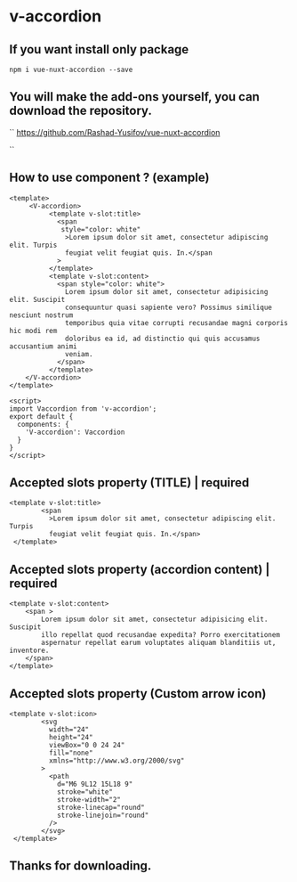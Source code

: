 # v-accordion

## If you want install only package
```
npm i vue-nuxt-accordion --save
```

## You will make the add-ons yourself, you can download the repository.

``
https://github.com/Rashad-Yusifov/vue-nuxt-accordion

``


## How to use component ? (example)

```
<template>
     <V-accordion>
          <template v-slot:title>
            <span
             style="color: white"
              >Lorem ipsum dolor sit amet, consectetur adipiscing elit. Turpis
              feugiat velit feugiat quis. In.</span
            >
          </template>
          <template v-slot:content>
            <span style="color: white">
              Lorem ipsum dolor sit amet, consectetur adipisicing elit. Suscipit
              consequuntur quasi sapiente vero? Possimus similique nesciunt nostrum
              temporibus quia vitae corrupti recusandae magni corporis hic modi rem
              doloribus ea id, ad distinctio qui quis accusamus accusantium animi
              veniam.
            </span>
          </template>
    </V-accordion>
</template>

<script>
import Vaccordion from 'v-accordion';
export default {
  components: {
    'V-accordion': Vaccordion
  }
}
</script>

```


## Accepted slots property (TITLE) | required

```
<template v-slot:title>
        <span
          >Lorem ipsum dolor sit amet, consectetur adipiscing elit. Turpis
          feugiat velit feugiat quis. In.</span>
 </template>
```



## Accepted slots property (accordion content) | required

```
<template v-slot:content>
    <span >
        Lorem ipsum dolor sit amet, consectetur adipisicing elit. Suscipit
        illo repellat quod recusandae expedita? Porro exercitationem
        aspernatur repellat earum voluptates aliquam blanditiis ut, inventore.
    </span>
</template>
```



## Accepted slots property (Custom arrow icon)

```
<template v-slot:icon>
        <svg
          width="24"
          height="24"
          viewBox="0 0 24 24"
          fill="none"
          xmlns="http://www.w3.org/2000/svg"
        >
          <path
            d="M6 9L12 15L18 9"
            stroke="white"
            stroke-width="2"
            stroke-linecap="round"
            stroke-linejoin="round"
          />
        </svg>
 </template>
```



## Thanks for downloading.
